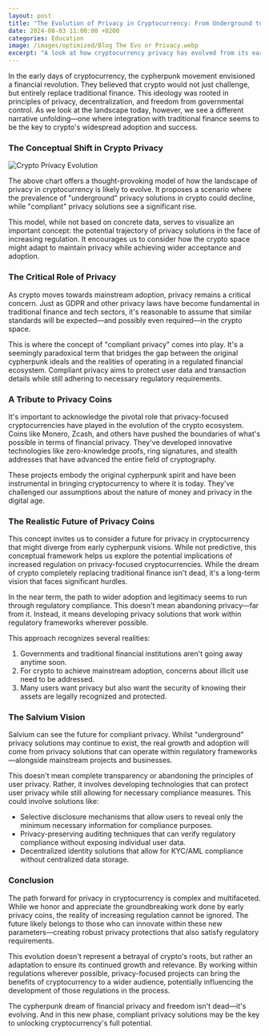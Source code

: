 ```yaml
---
layout: post
title: "The Evolution of Privacy in Cryptocurrency: From Underground to Compliant"
date: 2024-08-03 11:00:00 +0200
categories: Education
image: /images/optimized/Blog The Evo or Privacy.webp
excerpt: "A look at how cryptocurrency privacy has evolved from its early days to modern compliance-aware solutions."
---
```

In the early days of cryptocurrency, the cypherpunk movement envisioned a financial revolution. They believed that crypto would not just challenge, but entirely replace traditional finance. This ideology was rooted in principles of privacy, decentralization, and freedom from governmental control. As we look at the landscape today, however, we see a different narrative unfolding—one where integration with traditional finance seems to be the key to crypto's widespread adoption and success.

### The Conceptual Shift in Crypto Privacy

![Crypto Privacy Evolution](/images/optimized/Crypto-Privacy-Evolution.png)

The above chart offers a thought-provoking model of how the landscape of privacy in cryptocurrency is likely to evolve. It proposes a scenario where the prevalence of "underground" privacy solutions in crypto could decline, while "compliant" privacy solutions see a significant rise.

This model, while not based on concrete data, serves to visualize an important concept: the potential trajectory of privacy solutions in the face of increasing regulation. It encourages us to consider how the crypto space might adapt to maintain privacy while achieving wider acceptance and adoption.

### The Critical Role of Privacy

As crypto moves towards mainstream adoption, privacy remains a critical concern. Just as GDPR and other privacy laws have become fundamental in traditional finance and tech sectors, it's reasonable to assume that similar standards will be expected—and possibly even required—in the crypto space.

This is where the concept of "compliant privacy" comes into play. It's a seemingly paradoxical term that bridges the gap between the original cypherpunk ideals and the realities of operating in a regulated financial ecosystem. Compliant privacy aims to protect user data and transaction details while still adhering to necessary regulatory requirements.

### A Tribute to Privacy Coins

It's important to acknowledge the pivotal role that privacy-focused cryptocurrencies have played in the evolution of the crypto ecosystem. Coins like Monero, Zcash, and others have pushed the boundaries of what's possible in terms of financial privacy. They've developed innovative technologies like zero-knowledge proofs, ring signatures, and stealth addresses that have advanced the entire field of cryptography.

These projects embody the original cypherpunk spirit and have been instrumental in bringing cryptocurrency to where it is today. They've challenged our assumptions about the nature of money and privacy in the digital age.

### The Realistic Future of Privacy Coins

This concept invites us to consider a future for privacy in cryptocurrency that might diverge from early cypherpunk visions. While not predictive, this conceptual framework helps us explore the potential implications of increased regulation on privacy-focused cryptocurrencies. While the dream of crypto completely replacing traditional finance isn't dead, it's a long-term vision that faces significant hurdles.

In the near term, the path to wider adoption and legitimacy seems to run through regulatory compliance. This doesn't mean abandoning privacy—far from it. Instead, it means developing privacy solutions that work within regulatory frameworks wherever possible.

This approach recognizes several realities:

1. Governments and traditional financial institutions aren't going away anytime soon.
2. For crypto to achieve mainstream adoption, concerns about illicit use need to be addressed.
3. Many users want privacy but also want the security of knowing their assets are legally recognized and protected.

### The Salvium Vision

Salvium can see the future for compliant privacy. Whilst "underground" privacy solutions may continue to exist, the real growth and adoption will come from privacy solutions that can operate within regulatory frameworks—alongside mainstream projects and businesses.

This doesn't mean complete transparency or abandoning the principles of user privacy. Rather, it involves developing technologies that can protect user privacy while still allowing for necessary compliance measures. This could involve solutions like:

- Selective disclosure mechanisms that allow users to reveal only the minimum necessary information for compliance purposes.
- Privacy-preserving auditing techniques that can verify regulatory compliance without exposing individual user data.
- Decentralized identity solutions that allow for KYC/AML compliance without centralized data storage.

### Conclusion

The path forward for privacy in cryptocurrency is complex and multifaceted. While we honor and appreciate the groundbreaking work done by early privacy coins, the reality of increasing regulation cannot be ignored. The future likely belongs to those who can innovate within these new parameters—creating robust privacy protections that also satisfy regulatory requirements.

This evolution doesn't represent a betrayal of crypto's roots, but rather an adaptation to ensure its continued growth and relevance. By working within regulations wherever possible, privacy-focused projects can bring the benefits of cryptocurrency to a wider audience, potentially influencing the development of those regulations in the process.

The cypherpunk dream of financial privacy and freedom isn't dead—it's evolving. And in this new phase, compliant privacy solutions may be the key to unlocking cryptocurrency's full potential.

